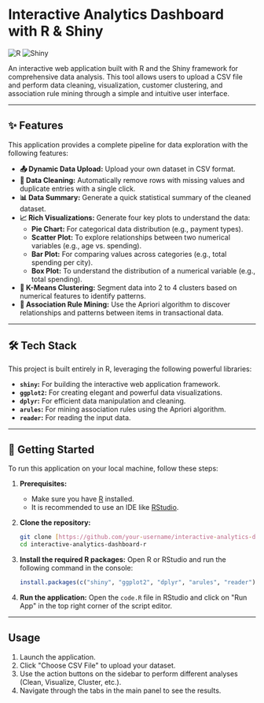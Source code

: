 # Interactive Analytics Dashboard with R & Shiny

![R](https://img.shields.io/badge/R-4.3.1-blue?style=for-the-badge&logo=r)
![Shiny](https://img.shields.io/badge/Shiny-1.8.0-hotpink?style=for-the-badge&logo=rstudio)

An interactive web application built with R and the Shiny framework for comprehensive data analysis. This tool allows users to upload a CSV file and perform data cleaning, visualization, customer clustering, and association rule mining through a simple and intuitive user interface.

---


## ✨ Features

This application provides a complete pipeline for data exploration with the following features:

* **📤 Dynamic Data Upload:** Upload your own dataset in CSV format.
* **🧹 Data Cleaning:** Automatically remove rows with missing values and duplicate entries with a single click.
* **📊 Data Summary:** Generate a quick statistical summary of the cleaned dataset.
* **📈 Rich Visualizations:** Generate four key plots to understand the data:
    * **Pie Chart:** For categorical data distribution (e.g., payment types).
    * **Scatter Plot:** To explore relationships between two numerical variables (e.g., age vs. spending).
    * **Bar Plot:** For comparing values across categories (e.g., total spending per city).
    * **Box Plot:** To understand the distribution of a numerical variable (e.g., total spending).
* **🧩 K-Means Clustering:** Segment data into 2 to 4 clusters based on numerical features to identify patterns.
* **🛒 Association Rule Mining:** Use the Apriori algorithm to discover relationships and patterns between items in transactional data.

---

## 🛠️ Tech Stack

This project is built entirely in R, leveraging the following powerful libraries:

* **`shiny`:** For building the interactive web application framework.
* **`ggplot2`:** For creating elegant and powerful data visualizations.
* **`dplyr`:** For efficient data manipulation and cleaning.
* **`arules`:** For mining association rules using the Apriori algorithm.
* **`reader`:** For reading the input data.

---

## 🚀 Getting Started

To run this application on your local machine, follow these steps:

1.  **Prerequisites:**
    * Make sure you have [R](https://www.r-project.org/) installed.
    * It is recommended to use an IDE like [RStudio](https://posit.co/download/rstudio-desktop/).

2.  **Clone the repository:**
    ```sh
    git clone [https://github.com/your-username/interactive-analytics-dashboard-r.git](https://github.com/your-username/interactive-analytics-dashboard-r.git)
    cd interactive-analytics-dashboard-r
    ```

3.  **Install the required R packages:**
    Open R or RStudio and run the following command in the console:
    ```r
    install.packages(c("shiny", "ggplot2", "dplyr", "arules", "reader"))
    ```

4.  **Run the application:**
    Open the `code.R` file in RStudio and click on "Run App" in the top right corner of the script editor.

---

## Usage

1.  Launch the application.
2.  Click "Choose CSV File" to upload your dataset.
3.  Use the action buttons on the sidebar to perform different analyses (Clean, Visualize, Cluster, etc.).
4.  Navigate through the tabs in the main panel to see the results.
